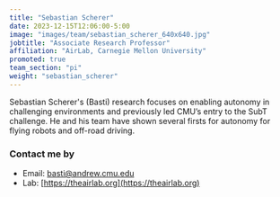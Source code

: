 ```yaml
---
title: "Sebastian Scherer"
date: 2023-12-15T12:06:00-5:00
image: "images/team/sebastian_scherer_640x640.jpg"
jobtitle: "Associate Research Professor"
affiliation: "AirLab, Carnegie Mellon University"
promoted: true
team_section: "pi"
weight: "sebastian_scherer"
---
```


Sebastian Scherer's (Basti) research focuses on enabling autonomy in challenging environments and previously led CMU’s entry to the SubT challenge. He and his team have shown several firsts for autonomy for flying robots and off-road driving.

### Contact me by ###
- Email: basti@andrew.cmu.edu
- Lab: [https://theairlab.org](https://theairlab.org)
